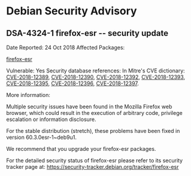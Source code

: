 
Debian Security Advisory
========================


DSA-4324-1 firefox-esr -- security update
-----------------------------------------



Date Reported:
24 Oct 2018
Affected Packages:

[firefox-esr](https://packages.debian.org/src:firefox-esr)

Vulnerable:
Yes
Security database references:
In Mitre's CVE dictionary: [CVE-2018-12389](https://security-tracker.debian.org/tracker/CVE-2018-12389), [CVE-2018-12390](https://security-tracker.debian.org/tracker/CVE-2018-12390), [CVE-2018-12392](https://security-tracker.debian.org/tracker/CVE-2018-12392), [CVE-2018-12393](https://security-tracker.debian.org/tracker/CVE-2018-12393), [CVE-2018-12395](https://security-tracker.debian.org/tracker/CVE-2018-12395), [CVE-2018-12396](https://security-tracker.debian.org/tracker/CVE-2018-12396), [CVE-2018-12397](https://security-tracker.debian.org/tracker/CVE-2018-12397).  

More information:

Multiple security issues have been found in the Mozilla Firefox web
browser, which could result in the execution of arbitrary code,
privilege escalation or information disclosure.


For the stable distribution (stretch), these problems have been fixed in
version 60.3.0esr-1~deb9u1.


We recommend that you upgrade your firefox-esr packages.


For the detailed security status of firefox-esr please refer to
its security tracker page at:
<https://security-tracker.debian.org/tracker/firefox-esr>






